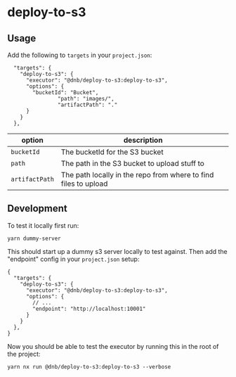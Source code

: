 # deploy-to-s3

## Usage

Add the following to `targets` in your `project.json`:

```
  "targets": {
    "deploy-to-s3": {
      "executor": "@dnb/deploy-to-s3:deploy-to-s3",
      "options": {
        "bucketId": "Bucket",
				"path": "images/",
				"artifactPath": "."
      }
    }
  },
```

option | description
-------|------------
`bucketId`| The bucketId for the S3 bucket
`path`| The path in the S3 bucket to upload stuff to
`artifactPath`| The path locally in the repo from where to find files to upload

## Development

To test it locally first run:

```
yarn dummy-server
```

This should start up a dummy s3 server locally to test against.
Then add the "endpoint" config in your `project.json` setup:

```
{
  "targets": {
    "deploy-to-s3": {
      "executor": "@dnb/deploy-to-s3:deploy-to-s3",
      "options": {
        // ...
        "endpoint": "http://localhost:10001"
      }
    }
  },
}
```

Now you should be able to test the executor by running this in the root of the project:

```
yarn nx run @dnb/deploy-to-s3:deploy-to-s3 --verbose
```
